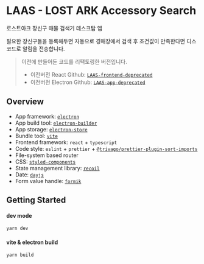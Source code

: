 # LAAS - LOST ARK Accessory Search

로스트아크 장신구 매물 검색기 데스크탑 앱

필요한 장신구들을 등록해두면 자동으로 경매장에서 검색 후 조건값이 만족한다면 디스코드로 알림을 전송합니다.

> 이전에 만들어둔 코드를 리팩토링한 버전입니다.
> - 이전버전 React Github: [`LAAS-frontend-deprecated`](https://github.com/2skydev/LAAS-frontend-deprecated)
> - 이전버전 Electron Github: [`LAAS-app-deprecated`](https://github.com/2skydev/LAAS-app-deprecated)

## Overview

- App framework: [`electron`](https://www.electronjs.org/)
- App build tool: [`electron-builder`](https://www.electron.build/)
- App storage: [`electron-store`](https://github.com/sindresorhus/electron-store)
- Bundle tool: [`vite`](https://vitejs.dev/)
- Frontend framework: `react` + `typescript`
- Code style: `eslint` + `prettier` + [`@trivago/prettier-plugin-sort-imports`](https://github.com/trivago/prettier-plugin-sort-imports)
- File-system based router
- CSS: [`styled-components`](https://styled-components.com/)
- State management library: [`recoil`](https://hookstate.js.org/)
- Date: [`dayjs`](https://day.js.org/)
- Form value handle: [`formik`](https://formik.org/)

## Getting Started

#### dev mode

```bash
yarn dev
```

#### vite & electron build

```bash
yarn build
```
